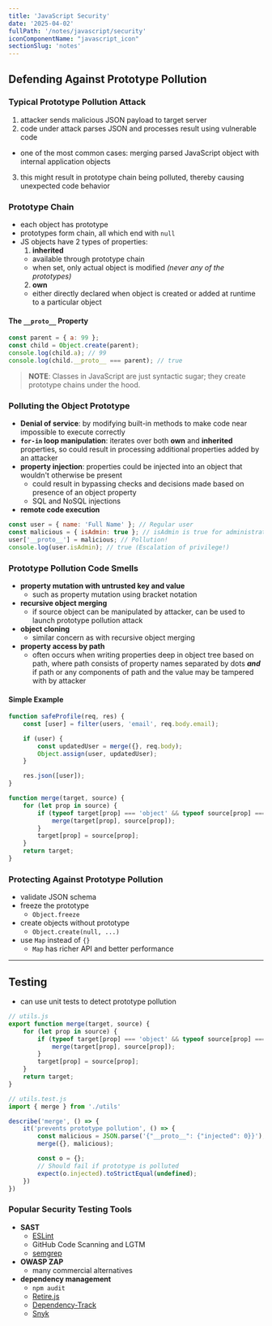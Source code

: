 ```yaml
---
title: 'JavaScript Security'
date: '2025-04-02'
fullPath: '/notes/javascript/security'
iconComponentName: "javascript_icon"
sectionSlug: 'notes'
---
```


## Defending Against Prototype Pollution

### Typical Prototype Pollution Attack

1. attacker sends malicious JSON payload to target server
2. code under attack parses JSON and processes result using vulnerable code
  - one of the most common cases: merging parsed JavaScript object with internal application objects
3. this might result in prototype chain being polluted, thereby causing unexpected code behavior

### Prototype Chain

- each object has prototype
- prototypes form chain, all which end with `null`
- JS objects have 2 types of properties:
  1. **inherited**
    - available through prototype chain
    - when set, only actual object is modified _(never any of the prototypes)_
  2. **own**
    - either directly declared when object is created or added at runtime to a particular object

#### The `__proto__` Property

```javascript
const parent = { a: 99 };
const child = Object.create(parent);
console.log(child.a); // 99
console.log(child.__proto__ === parent); // true
```

> **NOTE**: Classes in JavaScript are just syntactic sugar; they create prototype chains under the hood.

### Polluting the Object Prototype

- **Denial of service**: by modifying built-in methods to make code near impossible to execute correctly
- **`for-in` loop manipulation**: iterates over both **own** and **inherited** properties, so could result in processing additional properties added by an attacker
- **property injection**: properties could be injected into an object that wouldn't otherwise be present
  - could result in bypassing checks and decisions made based on presence of an object property
  - SQL and NoSQL injections
- **remote code execution**

```javascript
const user = { name: 'Full Name' }; // Regular user
const malicious = { isAdmin: true }; // isAdmin is true for administrators only
user['__proto__'] = malicious; // Pollution!
console.log(user.isAdmin); // true (Escalation of privilege!)
```

### Prototype Pollution Code Smells

- **property mutation with untrusted key and value**
  - such as property mutation using bracket notation
- **recursive object merging**
  - if source object can be manipulated by attacker, can be used to launch prototype pollution attack
- **object cloning**
  - similar concern as with recursive object merging
- **property access by path**
  - often occurs when writing properties deep in object tree based on path, where path consists of property names separated by dots _**and**_ if path or any components of path and the value may be tampered with by attacker

#### Simple Example

```javascript
function safeProfile(req, res) {
    const [user] = filter(users, 'email', req.body.email);

    if (user) {
        const updatedUser = merge({}, req.body);
        Object.assign(user, updatedUser);
    }

    res.json([user]);
}

function merge(target, source) {
    for (let prop in source) {
        if (typeof target[prop] === 'object' && typeof source[prop] === 'object') {
            merge(target[prop], source[prop]);
        }
        target[prop] = source[prop];
    }
    return target;
}
```

### Protecting Against Prototype Pollution

- validate JSON schema
- freeze the prototype
  - `Object.freeze`
- create objects without prototype
  - `Object.create(null, ...)`
- use `Map` instead of `{}`
  - `Map` has richer API and better performance

---

## Testing

- can use unit tests to detect prototype pollution
```javascript
// utils.js
export function merge(target, source) {
    for (let prop in source) {
        if (typeof target[prop] === 'object' && typeof source[prop] === 'object') {
            merge(target[prop], source[prop]);
        }
        target[prop] = source[prop];
    }
    return target;
}

// utils.test.js
import { merge } from './utils'

describe('merge', () => {
    it('prevents prototype pollution', () => {
        const malicious = JSON.parse('{"__proto__": {"injected": 0}}');
        merge({}, malicious);

        const o = {};
        // Should fail if prototype is polluted
        expect(o.injected).toStrictEqual(undefined);
    })
})
```

### Popular Security Testing Tools

- **SAST**
  - [ESLint](https://github.com/eslint)
  - GitHub Code Scanning and LGTM
  - [semgrep](https://github.com/semgrep/semgrep)
- **OWASP ZAP**
  - many commercial alternatives
- **dependency management**
  - `npm audit`
  - [Retire.js](https://github.com/RetireJS/retire.js)
  - [Dependency-Track](https://github.com/DependencyTrack/dependency-track)
  - [Snyk](https://snyk.io/)
